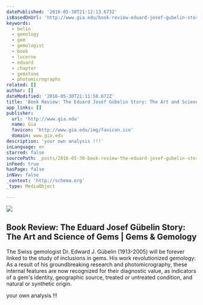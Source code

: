 ```yaml
---
datePublished: '2016-05-30T21:12:13.673Z'
isBasedOnUrl: 'http://www.gia.edu/book-review-eduard-josef-gubelin-story-art-science-gems'
keywords:
  - belin
  - gemology
  - gem
  - gemologist
  - book
  - lucerne
  - eduard
  - chapter
  - gemstone
  - photomicrographs
related: []
author: []
dateModified: '2016-05-30T21:11:58.672Z'
title: 'Book Review: The Eduard Josef Gübelin Story: The Art and Science of Gems | Gems & Gemology'
app_links: []
publisher:
  url: 'http://www.gia.edu'
  name: Gia
  favicon: 'http://www.gia.edu/img/favicon.ico'
  domain: www.gia.edu
description: 'your own analysis !!!'
inLanguage: en
starred: false
sourcePath: _posts/2016-05-30-book-review-the-eduard-josef-gubelin-story-the-art-and-sci.md
inFeed: true
hasPage: false
inNav: false
_context: 'http://schema.org'
_type: MediaObject

---
```

<article style=""><img src="http://www.gia.edu/images/Book-Review_Kane-636x358_1356028578272.jpg" /><h1>Book Review: The Eduard Josef Gübelin Story: The Art and Science of Gems | Gems &amp; Gemology</h1><p>The Swiss gemologist Dr. Edward J. Gübelin (1913-2005) will be forever linked to the study of inclusions in gems. His work revolutionized gemology: As a result of his groundbreaking research and photomicrography, these internal features are now recognized for their diagnostic value, as indicators of a gem's identity, geographic source, treated or untreated condition, and natural or synthetic origin.</p></article>

your own analysis !!!
